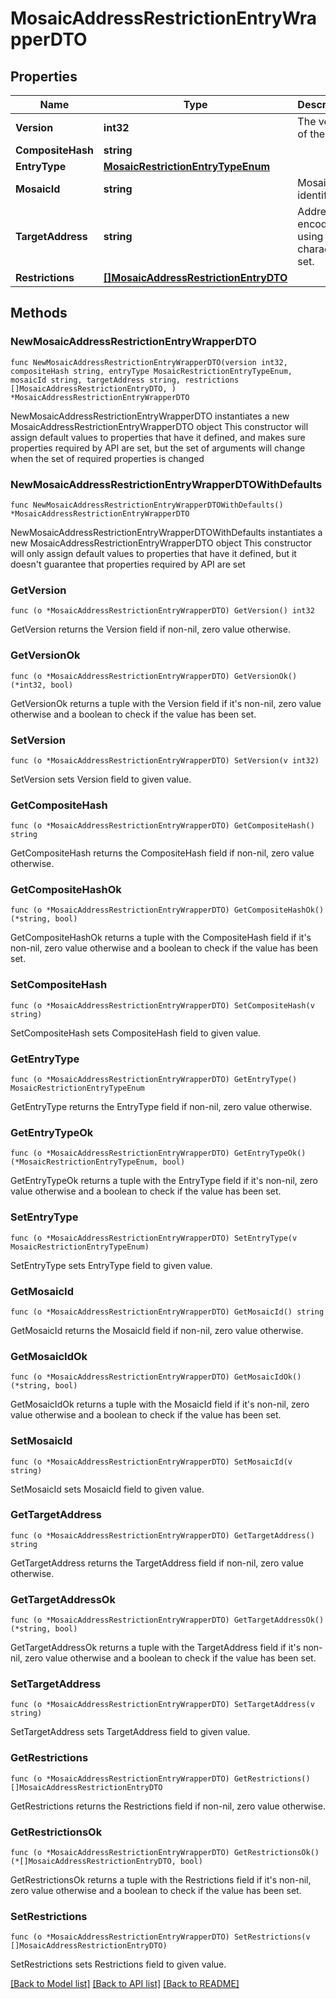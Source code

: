 # MosaicAddressRestrictionEntryWrapperDTO

## Properties

Name | Type | Description | Notes
------------ | ------------- | ------------- | -------------
**Version** | **int32** | The version of the state | 
**CompositeHash** | **string** |  | 
**EntryType** | [**MosaicRestrictionEntryTypeEnum**](MosaicRestrictionEntryTypeEnum.md) |  | 
**MosaicId** | **string** | Mosaic identifier. | 
**TargetAddress** | **string** | Address encoded using a 32-character set. | 
**Restrictions** | [**[]MosaicAddressRestrictionEntryDTO**](MosaicAddressRestrictionEntryDTO.md) |  | 

## Methods

### NewMosaicAddressRestrictionEntryWrapperDTO

`func NewMosaicAddressRestrictionEntryWrapperDTO(version int32, compositeHash string, entryType MosaicRestrictionEntryTypeEnum, mosaicId string, targetAddress string, restrictions []MosaicAddressRestrictionEntryDTO, ) *MosaicAddressRestrictionEntryWrapperDTO`

NewMosaicAddressRestrictionEntryWrapperDTO instantiates a new MosaicAddressRestrictionEntryWrapperDTO object
This constructor will assign default values to properties that have it defined,
and makes sure properties required by API are set, but the set of arguments
will change when the set of required properties is changed

### NewMosaicAddressRestrictionEntryWrapperDTOWithDefaults

`func NewMosaicAddressRestrictionEntryWrapperDTOWithDefaults() *MosaicAddressRestrictionEntryWrapperDTO`

NewMosaicAddressRestrictionEntryWrapperDTOWithDefaults instantiates a new MosaicAddressRestrictionEntryWrapperDTO object
This constructor will only assign default values to properties that have it defined,
but it doesn't guarantee that properties required by API are set

### GetVersion

`func (o *MosaicAddressRestrictionEntryWrapperDTO) GetVersion() int32`

GetVersion returns the Version field if non-nil, zero value otherwise.

### GetVersionOk

`func (o *MosaicAddressRestrictionEntryWrapperDTO) GetVersionOk() (*int32, bool)`

GetVersionOk returns a tuple with the Version field if it's non-nil, zero value otherwise
and a boolean to check if the value has been set.

### SetVersion

`func (o *MosaicAddressRestrictionEntryWrapperDTO) SetVersion(v int32)`

SetVersion sets Version field to given value.


### GetCompositeHash

`func (o *MosaicAddressRestrictionEntryWrapperDTO) GetCompositeHash() string`

GetCompositeHash returns the CompositeHash field if non-nil, zero value otherwise.

### GetCompositeHashOk

`func (o *MosaicAddressRestrictionEntryWrapperDTO) GetCompositeHashOk() (*string, bool)`

GetCompositeHashOk returns a tuple with the CompositeHash field if it's non-nil, zero value otherwise
and a boolean to check if the value has been set.

### SetCompositeHash

`func (o *MosaicAddressRestrictionEntryWrapperDTO) SetCompositeHash(v string)`

SetCompositeHash sets CompositeHash field to given value.


### GetEntryType

`func (o *MosaicAddressRestrictionEntryWrapperDTO) GetEntryType() MosaicRestrictionEntryTypeEnum`

GetEntryType returns the EntryType field if non-nil, zero value otherwise.

### GetEntryTypeOk

`func (o *MosaicAddressRestrictionEntryWrapperDTO) GetEntryTypeOk() (*MosaicRestrictionEntryTypeEnum, bool)`

GetEntryTypeOk returns a tuple with the EntryType field if it's non-nil, zero value otherwise
and a boolean to check if the value has been set.

### SetEntryType

`func (o *MosaicAddressRestrictionEntryWrapperDTO) SetEntryType(v MosaicRestrictionEntryTypeEnum)`

SetEntryType sets EntryType field to given value.


### GetMosaicId

`func (o *MosaicAddressRestrictionEntryWrapperDTO) GetMosaicId() string`

GetMosaicId returns the MosaicId field if non-nil, zero value otherwise.

### GetMosaicIdOk

`func (o *MosaicAddressRestrictionEntryWrapperDTO) GetMosaicIdOk() (*string, bool)`

GetMosaicIdOk returns a tuple with the MosaicId field if it's non-nil, zero value otherwise
and a boolean to check if the value has been set.

### SetMosaicId

`func (o *MosaicAddressRestrictionEntryWrapperDTO) SetMosaicId(v string)`

SetMosaicId sets MosaicId field to given value.


### GetTargetAddress

`func (o *MosaicAddressRestrictionEntryWrapperDTO) GetTargetAddress() string`

GetTargetAddress returns the TargetAddress field if non-nil, zero value otherwise.

### GetTargetAddressOk

`func (o *MosaicAddressRestrictionEntryWrapperDTO) GetTargetAddressOk() (*string, bool)`

GetTargetAddressOk returns a tuple with the TargetAddress field if it's non-nil, zero value otherwise
and a boolean to check if the value has been set.

### SetTargetAddress

`func (o *MosaicAddressRestrictionEntryWrapperDTO) SetTargetAddress(v string)`

SetTargetAddress sets TargetAddress field to given value.


### GetRestrictions

`func (o *MosaicAddressRestrictionEntryWrapperDTO) GetRestrictions() []MosaicAddressRestrictionEntryDTO`

GetRestrictions returns the Restrictions field if non-nil, zero value otherwise.

### GetRestrictionsOk

`func (o *MosaicAddressRestrictionEntryWrapperDTO) GetRestrictionsOk() (*[]MosaicAddressRestrictionEntryDTO, bool)`

GetRestrictionsOk returns a tuple with the Restrictions field if it's non-nil, zero value otherwise
and a boolean to check if the value has been set.

### SetRestrictions

`func (o *MosaicAddressRestrictionEntryWrapperDTO) SetRestrictions(v []MosaicAddressRestrictionEntryDTO)`

SetRestrictions sets Restrictions field to given value.



[[Back to Model list]](../README.md#documentation-for-models) [[Back to API list]](../README.md#documentation-for-api-endpoints) [[Back to README]](../README.md)


